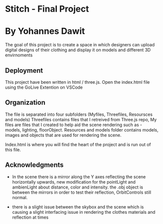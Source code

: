 # Stitch - Final Project
# By Yohannes Dawit

The goal of this project is to create a space in which
designers can upload digital designs of their clothing and display it on
models and different 3D envirnoments

## Deployment

This project have been written in html / three.js.
Open the index.html file using the GoLive Extention on VSCode


## Organization

The file is separated into four subfolders (Myfiles, Threefiles, Resoursces and models) Threefiles contains files that I retreived 
from Three.js repo, My files are files that I created to help aid the scene rendering such as - models, lighting, floorObject. 
Resources and models folder contains models, images and objects that are used for rendering the scene.

Index.html is where you will find the heart of the project and is run out of this file.

## Acknowledgments

* In the scene there is a mirror along the Y axes reflecting the scene horizontally upwards, new modification for the pointLight 
and ambienLight about distance, color and intensity. the .obj object is between the mirrors in order to test their reflection, OrbitControls still normal.

* there is a slight issue between the skybox and the scene which is causing a slight interfacing issue in rendering the clothes materials and reflection at times



